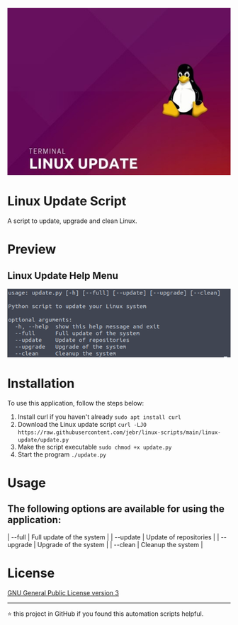 <p align="center" style="height: 200; width: 300;">
	<img alt="Logo" src="https://raw.githubusercontent.com/jebr/linux-scripts/main/demo/images/linux-update-512x384.jpg">
</p>

# Linux Update Script

A script to update, upgrade and clean Linux.

# Preview

## Linux Update Help Menu
<img src="https://raw.githubusercontent.com/jebr/linux-scripts/main/demo/images/linux-update.png">


# Installation

To use this application, follow the steps below:
1. Install curl if you haven't already
`sudo apt install curl`
2. Download the Linux update script
`curl -LJO https://raw.githubusercontent.com/jebr/linux-scripts/main/linux-update/update.py`
3. Make the script executable
`sudo chmod +x update.py`
4. Start the program
`./update.py`


# Usage

The following options are available for using the application:
-----------------------------------------
| --full    | Full update of the system |
| --update  | Update of repositories    |
| --upgrade | Upgrade of the system     |
| --clean   | Cleanup the system        |

# License

[GNU General Public License version 3](https://raw.githubusercontent.com/jebr/linux-scripts/v1.0/LICENSE)

<hr>

:star: this project in GitHub if you found this automation scripts helpful.
